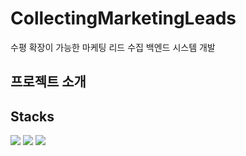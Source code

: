 # CollectingMarketingLeads
수평 확장이 가능한 마케팅 리드 수집 백엔드 시스템 개발

## 프로젝트 소개



## Stacks

<img src="https://img.shields.io/badge/java-007396?style=for-the-badge&logo=java&logoColor=white"> <img src="https://img.shields.io/badge/Spring-6DB33F?style=for-the-badge&logo=Spring&logoColor=white"> <img src="https://img.shields.io/badge/Spring Boot-6DB33F?style=for-the-badge&logo=springboot&logoColor=white"> 

